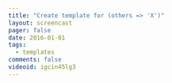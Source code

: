```yaml
---
title: "Create template for (others => 'X')"
layout: screencast 
pager: false
date: 2016-01-01
tags:
  - templates
comments: false
videoid: igcin45lg3
---
```

